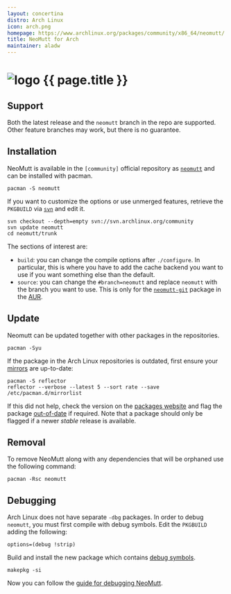 ```yaml
---
layout: concertina
distro: Arch Linux
icon: arch.png
homepage: https://www.archlinux.org/packages/community/x86_64/neomutt/
title: NeoMutt for Arch
maintainer: aladw
---
```


# ![logo](/images/distros/{{page.icon}}) {{ page.title }}

## Support <a class="offset" id="support"></a>

Both the latest release and the `neomutt` branch in the repo are supported.
Other feature branches may work, but there is no guarantee.

## Installation <a class="offset" id="install"></a>

NeoMutt is available in the `[community]` official repository as
[`neomutt`](https://www.archlinux.org/packages/community/x86_64/neomutt/) and
can be installed with pacman.

```
pacman -S neomutt
```

If you want to customize the options or use unmerged features, retrieve the
`PKGBUILD` via [`svn`](https://www.archlinux.org/svn/) and edit it. 

```
svn checkout --depth=empty svn://svn.archlinux.org/community
svn update neomutt
cd neomutt/trunk
```

The sections of interest are:

- `build`: you can change the compile options after `./configure`. In particular,
  this is where you have to add the cache backend you want to use if you want
  something else than the default.
- `source`: you can change the `#branch=neomutt` and replace `neomutt` with the
  branch you want to use. This is only for the
  [`neomutt-git`](https://aur.archlinux.org/packages/neomutt-git) package in the
  [AUR](https://wiki.archlinux.org/index.php/Arch_User_Repository).

## Update <a class="offset" id="update"></a>

Neomutt can be updated together with other packages in the repositories.

```
pacman -Syu
```

If the package in the Arch Linux repositories is outdated, first ensure your
[mirrors](https://wiki.archlinux.org/index.php/Mirrors) are up-to-date:

```
pacman -S reflector
reflector --verbose --latest 5 --sort rate --save /etc/pacman.d/mirrorlist
```

If this did not help, check the version on the
[packages website](https://www.archlinux.org/packages/community/x86_64/neomutt/) 
and flag the package [out-of-date](https://www.archlinux.org/packages/flaghelp/) 
if required. Note that a package should only be flagged if a newer *stable*
release is available.

## Removal <a class="offset" id="remove"></a>

To remove NeoMutt along with any dependencies that will be orphaned use the
following command:

```
pacman -Rsc neomutt
```

## Debugging <a class="offset" id="debug"></a>

Arch Linux does not have separate `-dbg` packages. In order to debug `neomutt`,
you must first compile with debug symbols. Edit the `PKGBUILD` adding the 
following:

```
options=(debug !strip)
```

Build and install the new package which contains 
[debug symbols](https://wiki.archlinux.org/index.php/Debug_-_Getting_Traces).

```
makepkg -si
```

Now you can follow the [guide for debugging NeoMutt](/dev/debug).
